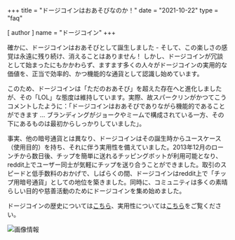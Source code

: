 +++
title = "ドージコインはおあそびなのか！"
date = "2021-10-22"
type = "faq"

[ author ]
  name = "ドージコイン"
+++

確かに、ドージコインはおあそびとして誕生しました - そして、この楽しさの感覚は永遠に残り続け、消えることはありません！ しかし、ドージコインが冗談として始まったにもかかわらず、ますます多くの人々がドージコインの実用的な価値を、正当で効率的、かつ機能的な通貨として認識し始めています。

このため、ドージコインは「ただのおあそび」を超えた存在へと進化しましたが、その「LOL」な態度は維持しています。実際、故スパークリンがかつてこうコメントしたように：「ドージコインはおあそびでありながら機能的であることができます … ブランディングがジョークやミームで構成されている一方、その下にあるものは最初からしっかりしていました」。

事実、他の暗号通貨とは異なり、ドージコインはその誕生時からユースケース（使用目的）を持ち、それに伴う実用性を備えていました。2013年12月のローンチから数日後、チップを簡単に送れるチッピングボットが利用可能となり、reddit上でユーザー同士が気軽にチップを送り合うことができました。取引のスピードと低手数料のおかげで、しばらくの間、ドージコインはreddit上で「チップ用暗号通貨」としての地位を築きました。同時に、コミュニティは多くの素晴らしい目的や慈善活動のためにドージコインを集め始めました。

ドージコインの歴史については[こちら](/dogepedia/articles/history-of-dogecoin/)、実用性については[こちら](/dogepedia/faq/dogecoin-has-no-utility/)をご覧ください。

![画像情報](/assets/images/dogepedia/9.png)
